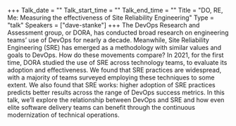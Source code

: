 +++
Talk_date = ""
Talk_start_time = ""
Talk_end_time = ""
Title = "DO, RE, Me: Measuring the effectiveness of Site Reliability Engineering"
Type = "talk"
Speakers = ["dave-stanke"]
+++
The DevOps Research and Assessment group, or DORA, has conducted broad research on engineering teams’ use of DevOps for nearly a decade. Meanwhile, Site Reliability Engineering (SRE) has emerged as a methodology with similar values and goals to DevOps. How do these movements compare? In 2021, for the first time, DORA studied the use of SRE across technology teams, to evaluate its adoption and effectiveness. We found that SRE practices are widespread, with a majority of teams surveyed employing these techniques to some extent. We also found that SRE works: higher adoption of SRE practices predicts better results across the range of DevOps success metrics. In this talk, we’ll explore the relationship between DevOps and SRE and how even elite software delivery teams can benefit through the continuous modernization of technical operations.
